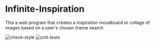 # Infinite-Inspiration
This a web program that creates a inspiration moodboard or collage of images based on a user's chosen theme search

![check-style](https://github.com/inidavies/Infinite-Inspiration/actions/workflows/linter.yaml/badge.svg)
![unit-tests](https://github.com/inidavies/Infinite-Inspiration/actions/workflows/tester.yaml/badge.svg)
